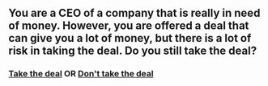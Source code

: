 ## You are a CEO of a company that is really in need of money. However, you are offered a deal that can give you a lot of money, but there is a lot of risk in taking the deal. Do you still take the deal?

### [Take the deal](takedeal.md) OR [Don't take the deal](nodeal.md)